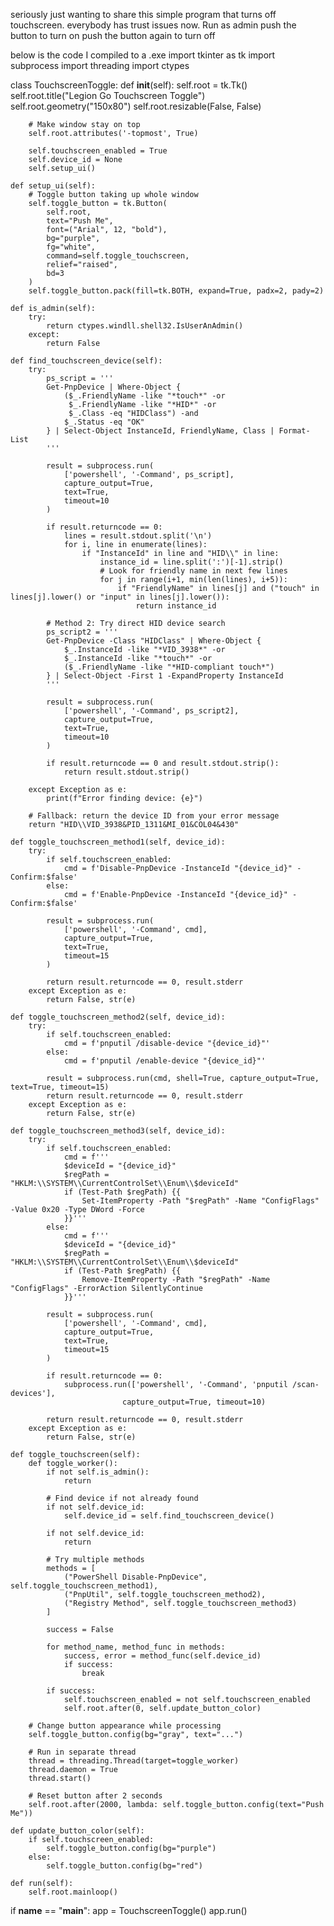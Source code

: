 seriously just wanting to share this simple program that turns off touchscreen. everybody has trust issues now.
Run as admin 
push the button to turn on
push the button again to turn off

below is the code I compiled to a .exe
import tkinter as tk
import subprocess
import threading
import ctypes

class TouchscreenToggle:
    def __init__(self):
        self.root = tk.Tk()
        self.root.title("Legion Go Touchscreen Toggle")
        self.root.geometry("150x80")
        self.root.resizable(False, False)
        
        # Make window stay on top
        self.root.attributes('-topmost', True)
        
        self.touchscreen_enabled = True
        self.device_id = None
        self.setup_ui()
        
    def setup_ui(self):
        # Toggle button taking up whole window
        self.toggle_button = tk.Button(
            self.root,
            text="Push Me",
            font=("Arial", 12, "bold"),
            bg="purple",
            fg="white",
            command=self.toggle_touchscreen,
            relief="raised",
            bd=3
        )
        self.toggle_button.pack(fill=tk.BOTH, expand=True, padx=2, pady=2)
        
    def is_admin(self):
        try:
            return ctypes.windll.shell32.IsUserAnAdmin()
        except:
            return False
    
    def find_touchscreen_device(self):
        try:
            ps_script = '''
            Get-PnpDevice | Where-Object {
                ($_.FriendlyName -like "*touch*" -or 
                 $_.FriendlyName -like "*HID*" -or
                 $_.Class -eq "HIDClass") -and
                $_.Status -eq "OK"
            } | Select-Object InstanceId, FriendlyName, Class | Format-List
            '''
            
            result = subprocess.run(
                ['powershell', '-Command', ps_script],
                capture_output=True,
                text=True,
                timeout=10
            )
            
            if result.returncode == 0:
                lines = result.stdout.split('\n')
                for i, line in enumerate(lines):
                    if "InstanceId" in line and "HID\\" in line:
                        instance_id = line.split(':')[-1].strip()
                        # Look for friendly name in next few lines
                        for j in range(i+1, min(len(lines), i+5)):
                            if "FriendlyName" in lines[j] and ("touch" in lines[j].lower() or "input" in lines[j].lower()):
                                return instance_id
            
            # Method 2: Try direct HID device search
            ps_script2 = '''
            Get-PnpDevice -Class "HIDClass" | Where-Object {
                $_.InstanceId -like "*VID_3938*" -or
                $_.InstanceId -like "*touch*" -or
                ($_.FriendlyName -like "*HID-compliant touch*")
            } | Select-Object -First 1 -ExpandProperty InstanceId
            '''
            
            result = subprocess.run(
                ['powershell', '-Command', ps_script2],
                capture_output=True,
                text=True,
                timeout=10
            )
            
            if result.returncode == 0 and result.stdout.strip():
                return result.stdout.strip()
                
        except Exception as e:
            print(f"Error finding device: {e}")
        
        # Fallback: return the device ID from your error message
        return "HID\\VID_3938&PID_1311&MI_01&COL04&430"
    
    def toggle_touchscreen_method1(self, device_id):
        try:
            if self.touchscreen_enabled:
                cmd = f'Disable-PnpDevice -InstanceId "{device_id}" -Confirm:$false'
            else:
                cmd = f'Enable-PnpDevice -InstanceId "{device_id}" -Confirm:$false'
            
            result = subprocess.run(
                ['powershell', '-Command', cmd],
                capture_output=True,
                text=True,
                timeout=15
            )
            
            return result.returncode == 0, result.stderr
        except Exception as e:
            return False, str(e)
    
    def toggle_touchscreen_method2(self, device_id):
        try:
            if self.touchscreen_enabled:
                cmd = f'pnputil /disable-device "{device_id}"'
            else:
                cmd = f'pnputil /enable-device "{device_id}"'
            
            result = subprocess.run(cmd, shell=True, capture_output=True, text=True, timeout=15)
            return result.returncode == 0, result.stderr
        except Exception as e:
            return False, str(e)
    
    def toggle_touchscreen_method3(self, device_id):
        try:
            if self.touchscreen_enabled:
                cmd = f'''
                $deviceId = "{device_id}"
                $regPath = "HKLM:\\SYSTEM\\CurrentControlSet\\Enum\\$deviceId"
                if (Test-Path $regPath) {{
                    Set-ItemProperty -Path "$regPath" -Name "ConfigFlags" -Value 0x20 -Type DWord -Force
                }}'''
            else:
                cmd = f'''
                $deviceId = "{device_id}"
                $regPath = "HKLM:\\SYSTEM\\CurrentControlSet\\Enum\\$deviceId"
                if (Test-Path $regPath) {{
                    Remove-ItemProperty -Path "$regPath" -Name "ConfigFlags" -ErrorAction SilentlyContinue
                }}'''
            
            result = subprocess.run(
                ['powershell', '-Command', cmd],
                capture_output=True,
                text=True,
                timeout=15
            )
            
            if result.returncode == 0:
                subprocess.run(['powershell', '-Command', 'pnputil /scan-devices'], 
                             capture_output=True, timeout=10)
            
            return result.returncode == 0, result.stderr
        except Exception as e:
            return False, str(e)
    
    def toggle_touchscreen(self):
        def toggle_worker():
            if not self.is_admin():
                return
            
            # Find device if not already found
            if not self.device_id:
                self.device_id = self.find_touchscreen_device()
            
            if not self.device_id:
                return
            
            # Try multiple methods
            methods = [
                ("PowerShell Disable-PnpDevice", self.toggle_touchscreen_method1),
                ("PnpUtil", self.toggle_touchscreen_method2),
                ("Registry Method", self.toggle_touchscreen_method3)
            ]
            
            success = False
            
            for method_name, method_func in methods:
                success, error = method_func(self.device_id)
                if success:
                    break
            
            if success:
                self.touchscreen_enabled = not self.touchscreen_enabled
                self.root.after(0, self.update_button_color)
        
        # Change button appearance while processing
        self.toggle_button.config(bg="gray", text="...")
        
        # Run in separate thread
        thread = threading.Thread(target=toggle_worker)
        thread.daemon = True
        thread.start()
        
        # Reset button after 2 seconds
        self.root.after(2000, lambda: self.toggle_button.config(text="Push Me"))
    
    def update_button_color(self):
        if self.touchscreen_enabled:
            self.toggle_button.config(bg="purple")
        else:
            self.toggle_button.config(bg="red")
    
    def run(self):
        self.root.mainloop()

if __name__ == "__main__":
    app = TouchscreenToggle()
    app.run()
